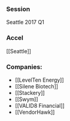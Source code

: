 
### Session
Seattle 2017 Q1

### Accel
[[Seattle]]

### Companies:
- [[LevelTen Energy]]
- [[Silene Biotech]]
- [[Stackery]]
- [[Swym]]
- [[VALID8 Financial]]
- [[VendorHawk]]


